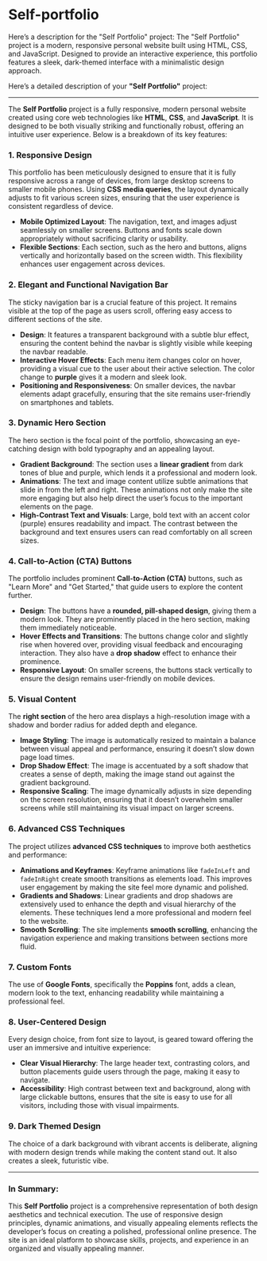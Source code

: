 # Self-portfolio
 Here’s a description for the "Self Portfolio" project:  The "Self Portfolio" project is a modern, responsive personal website built using HTML, CSS, and JavaScript. Designed to provide an interactive experience, this portfolio features a sleek, dark-themed interface with a minimalistic design approach.

Here’s a detailed description of your **"Self Portfolio"** project:

---

The **Self Portfolio** project is a fully responsive, modern personal website created using core web technologies like **HTML**, **CSS**, and **JavaScript**. It is designed to be both visually striking and functionally robust, offering an intuitive user experience. Below is a breakdown of its key features:

### **1. Responsive Design**
This portfolio has been meticulously designed to ensure that it is fully responsive across a range of devices, from large desktop screens to smaller mobile phones. Using **CSS media queries**, the layout dynamically adjusts to fit various screen sizes, ensuring that the user experience is consistent regardless of device.

- **Mobile Optimized Layout**: The navigation, text, and images adjust seamlessly on smaller screens. Buttons and fonts scale down appropriately without sacrificing clarity or usability.
- **Flexible Sections**: Each section, such as the hero and buttons, aligns vertically and horizontally based on the screen width. This flexibility enhances user engagement across devices.

### **2. Elegant and Functional Navigation Bar**
The sticky navigation bar is a crucial feature of this project. It remains visible at the top of the page as users scroll, offering easy access to different sections of the site.

- **Design**: It features a transparent background with a subtle blur effect, ensuring the content behind the navbar is slightly visible while keeping the navbar readable.
- **Interactive Hover Effects**: Each menu item changes color on hover, providing a visual cue to the user about their active selection. The color change to **purple** gives it a modern and sleek look.
- **Positioning and Responsiveness**: On smaller devices, the navbar elements adapt gracefully, ensuring that the site remains user-friendly on smartphones and tablets.

### **3. Dynamic Hero Section**
The hero section is the focal point of the portfolio, showcasing an eye-catching design with bold typography and an appealing layout.

- **Gradient Background**: The section uses a **linear gradient** from dark tones of blue and purple, which lends it a professional and modern look.
- **Animations**: The text and image content utilize subtle animations that slide in from the left and right. These animations not only make the site more engaging but also help direct the user’s focus to the important elements on the page.
- **High-Contrast Text and Visuals**: Large, bold text with an accent color (purple) ensures readability and impact. The contrast between the background and text ensures users can read comfortably on all screen sizes.

### **4. Call-to-Action (CTA) Buttons**
The portfolio includes prominent **Call-to-Action (CTA)** buttons, such as "Learn More" and "Get Started," that guide users to explore the content further.

- **Design**: The buttons have a **rounded, pill-shaped design**, giving them a modern look. They are prominently placed in the hero section, making them immediately noticeable.
- **Hover Effects and Transitions**: The buttons change color and slightly rise when hovered over, providing visual feedback and encouraging interaction. They also have a **drop shadow** effect to enhance their prominence.
- **Responsive Layout**: On smaller screens, the buttons stack vertically to ensure the design remains user-friendly on mobile devices.

### **5. Visual Content**
The **right section** of the hero area displays a high-resolution image with a shadow and border radius for added depth and elegance.

- **Image Styling**: The image is automatically resized to maintain a balance between visual appeal and performance, ensuring it doesn’t slow down page load times.
- **Drop Shadow Effect**: The image is accentuated by a soft shadow that creates a sense of depth, making the image stand out against the gradient background.
- **Responsive Scaling**: The image dynamically adjusts in size depending on the screen resolution, ensuring that it doesn’t overwhelm smaller screens while still maintaining its visual impact on larger screens.

### **6. Advanced CSS Techniques**
The project utilizes **advanced CSS techniques** to improve both aesthetics and performance:

- **Animations and Keyframes**: Keyframe animations like `fadeInLeft` and `fadeInRight` create smooth transitions as elements load. This improves user engagement by making the site feel more dynamic and polished.
- **Gradients and Shadows**: Linear gradients and drop shadows are extensively used to enhance the depth and visual hierarchy of the elements. These techniques lend a more professional and modern feel to the website.
- **Smooth Scrolling**: The site implements **smooth scrolling**, enhancing the navigation experience and making transitions between sections more fluid.

### **7. Custom Fonts**
The use of **Google Fonts**, specifically the **Poppins** font, adds a clean, modern look to the text, enhancing readability while maintaining a professional feel.

### **8. User-Centered Design**
Every design choice, from font size to layout, is geared toward offering the user an immersive and intuitive experience:

- **Clear Visual Hierarchy**: The large header text, contrasting colors, and button placements guide users through the page, making it easy to navigate.
- **Accessibility**: High contrast between text and background, along with large clickable buttons, ensures that the site is easy to use for all visitors, including those with visual impairments.

### **9. Dark Themed Design**
The choice of a dark background with vibrant accents is deliberate, aligning with modern design trends while making the content stand out. It also creates a sleek, futuristic vibe.

---

### **In Summary:**
This **Self Portfolio** project is a comprehensive representation of both design aesthetics and technical execution. The use of responsive design principles, dynamic animations, and visually appealing elements reflects the developer’s focus on creating a polished, professional online presence. The site is an ideal platform to showcase skills, projects, and experience in an organized and visually appealing manner.

